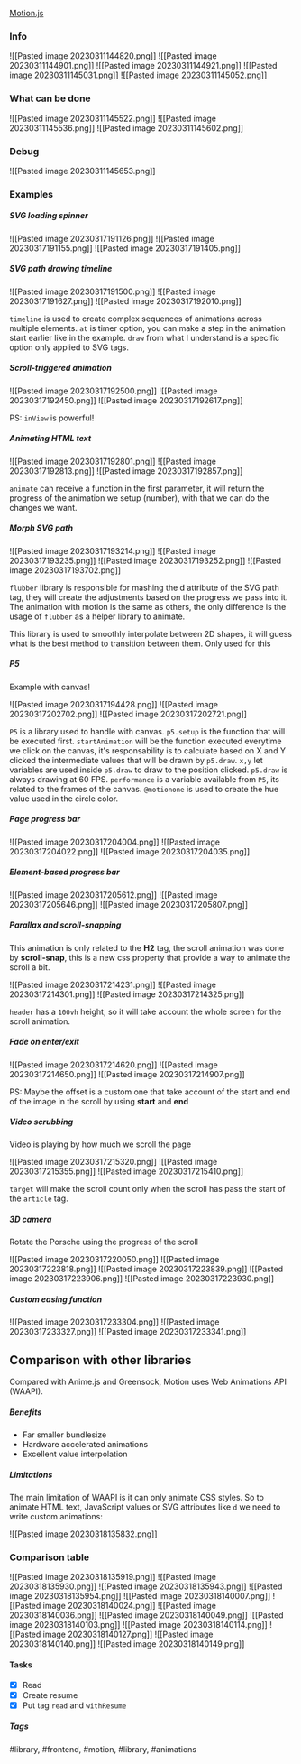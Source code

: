 [Motion.js](https://motion.dev)

### Info

![[Pasted image 20230311144820.png]]
![[Pasted image 20230311144901.png]]
![[Pasted image 20230311144921.png]]
![[Pasted image 20230311145031.png]]
![[Pasted image 20230311145052.png]]

### What can be done

![[Pasted image 20230311145522.png]]
![[Pasted image 20230311145536.png]]
![[Pasted image 20230311145602.png]]

### Debug

![[Pasted image 20230311145653.png]]

### Examples

##### SVG loading spinner

![[Pasted image 20230317191126.png]]
![[Pasted image 20230317191155.png]]
![[Pasted image 20230317191405.png]]

##### SVG path drawing timeline

![[Pasted image 20230317191500.png]]
![[Pasted image 20230317191627.png]]
![[Pasted image 20230317192010.png]]

`timeline` is used to create complex sequences of animations across multiple elements.
`at` is timer option, you can make a step in the animation start earlier like in the example.
`draw` from what I understand is a specific option only applied to SVG tags.

##### Scroll-triggered animation

![[Pasted image 20230317192500.png]]
![[Pasted image 20230317192450.png]]
![[Pasted image 20230317192617.png]]

PS: `inView` is powerful!

##### Animating HTML text

![[Pasted image 20230317192801.png]]
![[Pasted image 20230317192813.png]]
![[Pasted image 20230317192857.png]]

`animate` can receive a function in the first parameter, it will return the progress of the animation we setup (number), with that we can do the changes we want.

##### Morph SVG path

![[Pasted image 20230317193214.png]]
![[Pasted image 20230317193235.png]]
![[Pasted image 20230317193252.png]]
![[Pasted image 20230317193702.png]]

`flubber` library is responsible for mashing the d attribute of the SVG path tag, they will create the adjustments based on the progress we pass into it. The animation with motion is the same as others, the only difference is the usage of `flubber` as a helper library to animate.

This library is used to smoothly interpolate between 2D shapes, it will guess what is the best method to transition between them. Only used for this

##### P5

Example with canvas!

![[Pasted image 20230317194428.png]]
![[Pasted image 20230317202702.png]]
![[Pasted image 20230317202721.png]]

`P5` is a library used to handle with canvas.
`p5.setup` is the function that will be executed first.
`startAnimation` will be the function executed everytime we click on the canvas, it's responsability is to calculate based on X and Y clicked the intermediate values that will be drawn by `p5.draw`.
`x,y` let variables are used inside `p5.draw` to draw to the position clicked.
`p5.draw` is always drawing at 60 FPS.
`performance` is a variable available from `P5`, its related to the frames of the canvas.
`@motionone` is used to create the hue value used in the circle color.

##### Page progress bar

![[Pasted image 20230317204004.png]]
![[Pasted image 20230317204022.png]]
![[Pasted image 20230317204035.png]]

##### Element-based progress bar

![[Pasted image 20230317205612.png]]
![[Pasted image 20230317205646.png]]
![[Pasted image 20230317205807.png]]

##### Parallax and scroll-snapping

This animation is only related to the **H2** tag, the scroll animation was done by **scroll-snap**, this is a new css property that provide a way to animate the scroll a bit.

![[Pasted image 20230317214231.png]]
![[Pasted image 20230317214301.png]]
![[Pasted image 20230317214325.png]]

`header` has a `100vh` height, so it will take account the whole screen for the scroll animation.

##### Fade on enter/exit

![[Pasted image 20230317214620.png]]
![[Pasted image 20230317214650.png]]
![[Pasted image 20230317214907.png]]

PS: Maybe the offset is a custom one that take account of the start and end of the image in the scroll by using **start** and **end**

##### Video scrubbing

Video is playing by how much we scroll the page

![[Pasted image 20230317215320.png]]
![[Pasted image 20230317215355.png]]
![[Pasted image 20230317215410.png]]

`target` will make the scroll count only when the scroll has pass the start of the `article` tag.

##### 3D camera

Rotate the Porsche using the progress of the scroll

![[Pasted image 20230317220050.png]]
![[Pasted image 20230317223818.png]]
![[Pasted image 20230317223839.png]]
![[Pasted image 20230317223906.png]]
![[Pasted image 20230317223930.png]]

##### Custom easing function

![[Pasted image 20230317233304.png]]
![[Pasted image 20230317233327.png]]
![[Pasted image 20230317233341.png]]

## Comparison with other libraries

Compared with Anime.js and Greensock, Motion uses Web Animations API (WAAPI).

##### Benefits

-   Far smaller bundlesize
-   Hardware accelerated animations
-   Excellent value interpolation

##### Limitations

The main limitation of WAAPI is it can only animate CSS styles. So to animate HTML text, JavaScript values or SVG attributes like `d` we need to write custom animations:

![[Pasted image 20230318135832.png]]

### Comparison table

![[Pasted image 20230318135919.png]]
![[Pasted image 20230318135930.png]]
![[Pasted image 20230318135943.png]]
![[Pasted image 20230318135954.png]]
![[Pasted image 20230318140007.png]]
![[Pasted image 20230318140024.png]]
![[Pasted image 20230318140036.png]]
![[Pasted image 20230318140049.png]]
![[Pasted image 20230318140103.png]]
![[Pasted image 20230318140114.png]]
![[Pasted image 20230318140127.png]]
![[Pasted image 20230318140140.png]]
![[Pasted image 20230318140149.png]]

#### Tasks
- [X] Read
- [X] Create resume
- [X] Put tag `read` and `withResume`

##### Tags
#library, #frontend, #motion, #library, #animations
